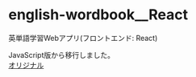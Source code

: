 # english-wordbook__React
英単語学習Webアプリ(フロントエンド: React)  

JavaScript版から移行しました。  
[オリジナル](https://github.com/Jiei-S/english-wordbook__JavaScript)
